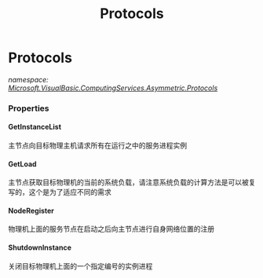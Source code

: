 ﻿---
title: Protocols
---

# Protocols
_namespace: [Microsoft.VisualBasic.ComputingServices.Asymmetric.Protocols](N-Microsoft.VisualBasic.ComputingServices.Asymmetric.Protocols.html)_






### Properties

#### GetInstanceList
主节点向目标物理主机请求所有在运行之中的服务进程实例
#### GetLoad
主节点获取目标物理机的当前的系统负载，请注意系统负载的计算方法是可以被复写的，这个是为了适应不同的需求
#### NodeRegister
物理机上面的服务节点在启动之后向主节点进行自身网络位置的注册
#### ShutdownInstance
关闭目标物理机上面的一个指定编号的实例进程
